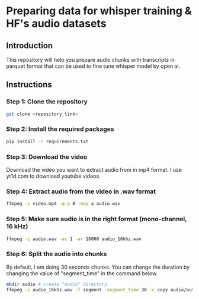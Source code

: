 # Preparing data for whisper training & HF's audio datasets

## Introduction
This repository will help you prepare audio chunks with transcripts in parquet format that can be used to fine tune 
whisper model by open ai.

## Instructions
### Step 1: Clone the repository
```bash
git clone <repository_link>
```

### Step 2: Install the required packages
```bash
pip install -r requirements.txt
```

### Step 3: Download the video
Download the video you want to extract audio from in mp4 format. I use yt1d.com to download youtube videos.

### Step 4: Extract audio from the video in .wav format
```bash
ffmpeg -i video.mp4 -q:a 0 -map a audio.wav
```
### Step 5: Make sure audio is in the right format (mono-channel, 16 kHz)
```bash
ffmpeg -i audio.wav -ac 1 -ar 16000 audio_16khz.wav
```

### Step 6: Split the audio into chunks
By default, I am doing 30 seconds chunks. You can change the duration by changing the value of "segment_time" in the command below.
```bash
mkdir audio # create "audio" directory
ffmpeg -i audio_16khz.wav -f segment -segment_time 30 -c copy audio/output_%03d.wav
```
